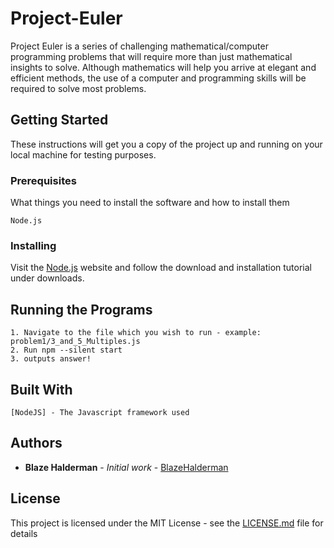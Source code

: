 # Project-Euler

Project Euler is a series of challenging mathematical/computer programming problems that will require more than just mathematical insights to solve. Although mathematics will help you arrive at elegant and efficient methods, the use of a computer and programming skills will be required to solve most problems.


## Getting Started

These instructions will get you a copy of the project up and running on your local machine for testing purposes.

### Prerequisites

What things you need to install the software and how to install them

```
Node.js
```

### Installing

Visit the [Node.js](https://nodejs.org/en/) website and follow the download and installation tutorial under downloads.

## Running the Programs

```
1. Navigate to the file which you wish to run - example: problem1/3_and_5_Multiples.js
2. Run npm --silent start
3. outputs answer!
```

## Built With
```
[NodeJS] - The Javascript framework used
```

## Authors

* **Blaze Halderman** - *Initial work* - [BlazeHalderman](https://github.com/blazehalderman)

## License

This project is licensed under the MIT License - see the [LICENSE.md](LICENSE) file for details
